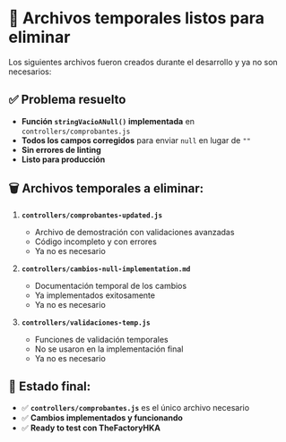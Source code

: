 # 🧹 Archivos temporales listos para eliminar

Los siguientes archivos fueron creados durante el desarrollo y ya no son necesarios:

## ✅ Problema resuelto

- **Función `stringVacioANull()` implementada** en `controllers/comprobantes.js`
- **Todos los campos corregidos** para enviar `null` en lugar de `""`
- **Sin errores de linting**
- **Listo para producción**

## 🗑️ Archivos temporales a eliminar:

1. **`controllers/comprobantes-updated.js`**

   - Archivo de demostración con validaciones avanzadas
   - Código incompleto y con errores
   - Ya no es necesario

2. **`controllers/cambios-null-implementation.md`**

   - Documentación temporal de los cambios
   - Ya implementados exitosamente
   - Ya no es necesario

3. **`controllers/validaciones-temp.js`**
   - Funciones de validación temporales
   - No se usaron en la implementación final
   - Ya no es necesario

## 🎯 Estado final:

- ✅ **`controllers/comprobantes.js`** es el único archivo necesario
- ✅ **Cambios implementados y funcionando**
- ✅ **Ready to test con TheFactoryHKA**
